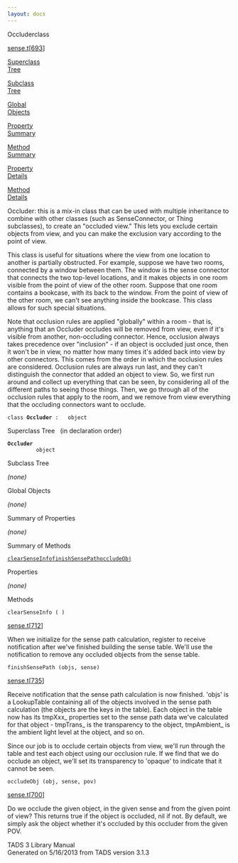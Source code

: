 ```yaml
---
layout: docs
---
```

<span class="title">Occluder</span><span class="type">class</span>

[sense.t](../file/sense.t.html)\[[693](../source/sense.t.html#693)\]

[Superclass  
Tree](#_SuperClassTree_)

[Subclass  
Tree](#_SubClassTree_)

[Global  
Objects](#_ObjectSummary_)

[Property  
Summary](#_PropSummary_)

[Method  
Summary](#_MethodSummary_)

[Property  
Details](#_Properties_)

[Method  
Details](#_Methods_)

<div class="fdesc">

Occluder: this is a mix-in class that can be used with multiple
inheritance to combine with other classes (such as SenseConnector, or
Thing subclasses), to create an "occluded view." This lets you exclude
certain objects from view, and you can make the exclusion vary according
to the point of view.

This class is useful for situations where the view from one location to
another is partially obstructed. For example, suppose we have two rooms,
connected by a window between them. The window is the sense connector
that connects the two top-level locations, and it makes objects in one
room visible from the point of view of the other room. Suppose that one
room contains a bookcase, with its back to the window. From the point of
view of the other room, we can't see anything inside the bookcase. This
class allows for such special situations.

Note that occlusion rules are applied "globally" within a room - that
is, anything that an Occluder occludes will be removed from view, even
if it's visible from another, non-occluding connector. Hence, occlusion
always takes precedence over "inclusion" - if an object is occluded just
once, then it won't be in view, no matter how many times it's added back
into view by other connectors. This comes from the order in which the
occlusion rules are considered. Occlusion rules are always run last, and
they can't distinguish the connector that added an object to view. So,
we first run around and collect up everything that can be seen, by
considering all of the different paths to seeing those things. Then, we
go through all of the occlusion rules that apply to the room, and we
remove from view everything that the occluding connectors want to
occlude.

`class `**`Occluder`**` :   object`

</div>

<span id="_SuperClassTree_"></span>

<div class="mjhd">

<span class="hdln">Superclass Tree</span>   (in declaration order)

</div>

**`Occluder`**  
`         object`  
<span id="_SubClassTree_"></span>

<div class="mjhd">

<span class="hdln">Subclass Tree</span>  

</div>

*(none)* <span id="_ObjectSummary_"></span>

<div class="mjhd">

<span class="hdln">Global Objects</span>  

</div>

*(none)* <span id="_PropSummary_"></span>

<div class="mjhd">

<span class="hdln">Summary of Properties</span>  

</div>



*(none)* <span id="_MethodSummary_"></span>

<div class="mjhd">

<span class="hdln">Summary of Methods</span>  

</div>

[`clearSenseInfo`](#clearSenseInfo)[`finishSensePath`](#finishSensePath)[`occludeObj`](#occludeObj)

<span id="_Properties_"></span>

<div class="mjhd">

<span class="hdln">Properties</span>  

</div>

*(none)* <span id="_Methods_"></span>

<div class="mjhd">

<span class="hdln">Methods</span>  

</div>

<span id="clearSenseInfo"></span>

`clearSenseInfo ( )`

[sense.t](../file/sense.t.html)\[[712](../source/sense.t.html#712)\]

<div class="desc">

When we initialize for the sense path calculation, register to receive
notification after we've finished building the sense table. We'll use
the notification to remove any occluded objects from the sense table.

</div>

<span id="finishSensePath"></span>

`finishSensePath (objs, sense)`

[sense.t](../file/sense.t.html)\[[735](../source/sense.t.html#735)\]

<div class="desc">

Receive notification that the sense path calculation is now finished.
'objs' is a LookupTable containing all of the objects involved in the
sense path calculation (the objects are the keys in the table). Each
object in the table now has its tmpXxx\_ properties set to the sense
path data we've calculated for that object - tmpTrans\_ is the
transparency to the object, tmpAmbient\_ is the ambient light level at
the object, and so on.

Since our job is to occlude certain objects from view, we'll run through
the table and test each object using our occlusion rule. If we find that
we do occlude an object, we'll set its transparency to 'opaque' to
indicate that it cannot be seen.

</div>

<span id="occludeObj"></span>

`occludeObj (obj, sense, pov)`

[sense.t](../file/sense.t.html)\[[700](../source/sense.t.html#700)\]

<div class="desc">

Do we occlude the given object, in the given sense and from the given
point of view? This returns true if the object is occluded, nil if not.
By default, we simply ask the object whether it's occluded by this
occluder from the given POV.

</div>

<div class="ftr">

TADS 3 Library Manual  
Generated on 5/16/2013 from TADS version 3.1.3

</div>
